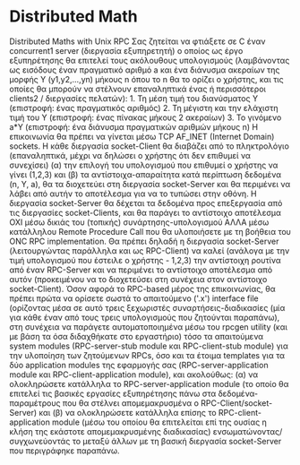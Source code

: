# Distributed Math
Distributed Maths with Unix RPC 
Σας ζητείται να φτιάξετε σε C έναν concurrent1 server (διεργασία εξυπηρετητή) o οποίος ως έργο εξυπηρέτησης θα επιτελεί τους ακόλουθους υπολογισμούς (λαμβάνοντας ως εισόδους έναν πραγματικό αριθμό a και ένα διάνυσμα ακεραίων της μορφής Y (y1,y2,…,yn) μήκους n όπου το n θα το ορίζει ο χρήστης, και τις οποίες θα μπορούν να στέλνουν επαναληπτικά ένας ή περισσότεροι clients2 / διεργασίες πελατών):
1.
Τη μέση τιμή του διανύσματος Y (επιστροφή: ένας πραγματικός αριθμός)
2.
Τη μέγιστη και την ελάχιστη τιμή του Y (επιστροφή: ένας πίνακας μήκους 2 ακεραίων)
3.
Το γινόμενο a*Y (επιστροφή: ένα διάνυσμα πραγματικών αριθμών μήκους n)
Η επικοινωνία θα πρέπει να γίνεται μέσω TCP AF_INET (Internet Domain) sockets. Η κάθε διεργασία socket-Client θα διαβάζει από το πληκτρολόγιο (επαναληπτικά, μέχρι να δηλώσει ο χρήστης ότι δεν επιθυμεί να συνεχίσει) (α) την επιλογή του υπολογισμού που επιθυμεί ο χρήστης να γίνει (1,2,3) και (β) τα αντίστοιχα-απαραίτητα κατά περίπτωση δεδομένα (n, Y, a), θα τα διοχετεύει στη διεργασία socket-Server και θα περιμένει να λάβει από αυτήν το αποτέλεσμα για να το τυπώσει στην οθόνη.
Η διεργασία socket-Server θα δέχεται τα δεδομένα προς επεξεργασία από τις διεργασίες socket-Clients, και θα παράγει το αντίστοιχο αποτέλεσμα ΟΧΙ μέσω δικιάς του (τοπικής) συνάρτησης-υπολογισμού ΑΛΛΑ μέσω κατάλληλου Remote Procedure Call που θα υλοποιήσετε με τη βοήθεια του ONC RPC implementation. Θα πρέπει δηλαδή η διεργασία socket-Server (λειτουργώντας παράλληλα και ως RPC-Client) να καλεί (ανάλογα με την τιμή υπολογισμού που έστειλε ο χρήστης - 1,2,3) την αντίστοιχη ρουτίνα από έναν RPC-Server και να περιμένει το αντίστοιχο αποτέλεσμα από αυτόν (προκειμένου να το διοχετεύσει στη συνέχεια στον αντίστοιχο socket-Client).
Όσον αφορά το RPC-based μέρος της επικοινωνίας, θα πρέπει πρώτα να ορίσετε σωστά το απαιτούμενο ('.x') interface file (ορίζοντας μέσα σε αυτό τρεις ξεχωριστές συναρτήσεις-διαδικασίες (μία για κάθε έναν από τους τρεις υπολογισμούς που ζητούνται παραπάνω), στη συνέχεια να παράγετε αυτοματοποιημένα μέσω του rpcgen utility (και με βάση τα όσα διδαχθήκατε στο εργαστήριο) τόσο τα απαιτούμενα system modules (RPC-server-stub module και RPC-client-stub module) για την υλοποίηση των ζητούμενων RPCs, όσο και τα έτοιμα templates για τα δύο application modules της εφαρμογής σας (RPC-server-application module και RPC-client-application module), και ακολούθως:
(α) να ολοκληρώσετε κατάλληλα τo RPC-server-application module (το οποίο θα επιτελεί τις βασικές εργασίες εξυπηρέτησης πάνω στα δεδομένα-παραμέτρους που θα στέλνει απομεμακρυσμένα ο RPC-Client/socket-Server) και
(β) να ολοκληρώσετε κατάλληλα επίσης το RPC-client-application module (μέσω του οποίου θα επιτελείται επί της ουσίας η κλήση της εκάστοτε απομεμακρυσμένης διαδικασίας) ενσωματώνοντας/συγχωνεύοντάς το μεταξύ άλλων με τη βασική διεργασία socket-Server που περιγράφηκε παραπάνω.
